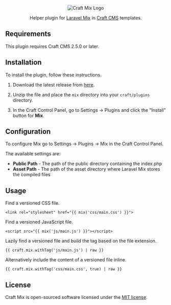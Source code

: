<p align="center">
  <img src="https://cdn.rawgit.com/mister-bk/craft-mix/master/resources/img/craft-mix-logo.svg" alt="Craft Mix Logo">
</p>

<p align="center">
  Helper plugin for <a href="https://github.com/JeffreyWay/laravel-mix/">Laravel Mix</a> in <a href="https://github.com/craftcms/cms/">Craft CMS</a> templates.
</p>

## Requirements

This plugin requires Craft CMS 2.5.0 or later.

## Installation

To install the plugin, follow these instructions.

1. Download the latest release from [here](https://github.com/mister-bk/craft-mix/releases).

2. Unzip the file and place the `mix` directory into your `craft/plugins` directory.

3. In the Craft Control Panel, go to Settings → Plugins and click the "Install" button for **Mix**.

## Configuration

To configure Mix go to Settings → Plugins → Mix in the Craft Control Panel.

The available settings are:

  * **Public Path** - The path of the public directory containing the index.php
  * **Asset Path** - The path of the asset directory where Laravel Mix stores the compiled files

## Usage

Find a versioned CSS file.
```twig
<link rel="stylesheet" href="{{ mix('css/main.css') }}">
```

Find a versioned JavaScript file.
```twig
<script src="{{ mix('js/main.js') }}"></script>
```

Lazily find a versioned file and build the tag based on the file extension.
```twig
{{ craft.mix.withTag('js/main.js') | raw }}
```

Alternatively include the content of a versioned file inline.
```twig
{{ craft.mix.withTag('css/main.css', true) | raw }}
```

## License

Craft Mix is open-sourced software licensed under the [MIT license](http://opensource.org/licenses/MIT/).
